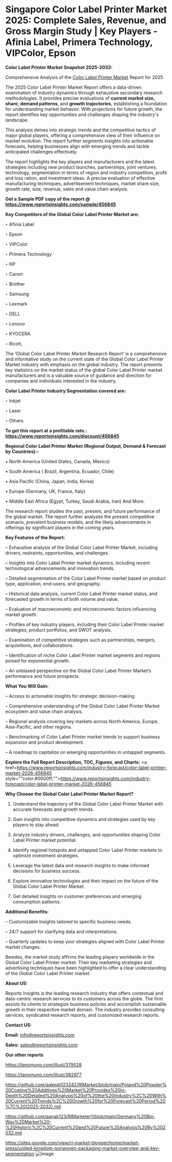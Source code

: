 # Singapore Color Label Printer Market 2025: Complete Sales, Revenue, and Gross Margin Study | Key Players - Afinia Label, Primera Technology, VIPColor, Epson

<strong>Color Label Printer Market Snapshot 2025-2033:</strong>

Comprehensive Analysis of the <a href=https://www.reportsinsights.com/sample/456845>Color Label Printer Market</a> Report for 2025

The 2025 Color Label Printer Market Report offers a data-driven examination of industry dynamics through exhaustive secondary research methodologies. It provides precise evaluations of <strong>current market size, share, demand patterns</strong>, and <strong>growth trajectories</strong>, establishing a foundation for understanding market behavior. With projections for future growth, the report identifies key opportunities and challenges shaping the industry's landscape.

This analysis delves into strategic trends and the competitive tactics of major global players, offering a comprehensive view of their influence on market evolution. The report further segments insights into actionable forecasts, helping businesses align with emerging trends and tackle anticipated challenges effectively.

The report highlights the key players and manufacturers and the latest strategies including new product launches, partnerships, joint ventures, technology, segmentation in terms of region and industry competition, profit and loss ration, and investment ideas. A precise evaluation of effective manufacturing techniques, advertisement techniques, market share size, growth rate, size, revenue, sales and value chain analysis.

<strong>Get a Sample PDF copy of the report @ <a href=https://www.reportsinsights.com/sample/456845 style=color:#0000ff;>https://www.reportsinsights.com/sample/456845</a></strong>

<strong>Key Competitors of the Global Color Label Printer Market are:</strong>

‣ Afinia Label

‣ Epson

‣ VIPColor

‣ Primera Technology

‣ HP

‣ Canon

‣ Brother

‣ Samsung

‣ Lexmark

‣ DELL

‣ Lenovo

‣ KYOCERA

‣ Ricoh,

The ‘Global Color Label Printer Market Research Report’ is a comprehensive and informative study on the current state of the Global Color Label Printer Market industry with emphasis on the global industry. The report presents key statistics on the market status of the global Color Label Printer market manufacturers and is a valuable source of guidance and direction for companies and individuals interested in the industry.

<strong>Color Label Printer Industry Segmentation covered are:</strong>

‣ Inkjet

‣ Laser

‣ Others

<strong>To get this report at a profitable rate.: <a href=https://www.reportsinsights.com/discount/456845 style=color:#0000ff;>https://www.reportsinsights.com/discount/456845</a></strong>

<strong>Regional Color Label Printer Market (Regional Output, Demand &amp; Forecast by Countries):-</strong>

• North America (United States, Canada, Mexico)

• South America ( Brazil, Argentina, Ecuador, Chile)

• Asia Pacific (China, Japan, India, Korea)

• Europe (Germany, UK, France, Italy)

• Middle East Africa (Egypt, Turkey, Saudi Arabia, Iran) And More.

The research report studies the past, present, and future performance of the global market. The report further analyzes the present competitive scenario, prevalent business models, and the likely advancements in offerings by significant players in the coming years.

<strong>Key Features of the Report:</strong>

– Exhaustive analysis of the Global Color Label Printer Market, including drivers, restraints, opportunities, and challenges.

– Insights into Color Label Printer market dynamics, including recent technological advancements and innovation trends.

– Detailed segmentation of the Color Label Printer market based on product type, application, end-users, and geography.

– Historical data analysis, current Color Label Printer market status, and forecasted growth in terms of both volume and value.

– Evaluation of macroeconomic and microeconomic factors influencing market growth.

– Profiles of key industry players, including their Color Label Printer market strategies, product portfolios, and SWOT analysis.

– Examination of competitive strategies such as partnerships, mergers, acquisitions, and collaborations.

– Identification of niche Color Label Printer market segments and regions poised for exponential growth.

– An unbiased perspective on the Global Color Label Printer Market’s performance and future prospects.

<strong>What You Will Gain:</strong>

– Access to actionable insights for strategic decision-making.

– Comprehensive understanding of the Global Color Label Printer Market ecosystem and value chain analysis.

– Regional analysis covering key markets across North America, Europe, Asia-Pacific, and other regions.

– Benchmarking of Color Label Printer market trends to support business expansion and product development.

– A roadmap to capitalize on emerging opportunities in untapped segments.

<strong>Explore the Full Report Description, TOC, Figures, and Charts:</strong>
<a href=https://www.reportsinsights.com/industry-forecast/color-label-printer-market-2026-456845 style=""color:#0000ff;"">https://www.reportsinsights.com/industry-forecast/color-label-printer-market-2026-456845</a>

<strong>Why Choose the Global Color Label Printer Market Report?</strong>

1. Understand the trajectory of the Global Color Label Printer Market with accurate forecasts and growth trends.

2. Gain insights into competitive dynamics and strategies used by key players to stay ahead.

3. Analyze industry drivers, challenges, and opportunities shaping Color Label Printer market potential.

4. Identify regional hotspots and untapped Color Label Printer markets to optimize investment strategies.

5. Leverage the latest data and research insights to make informed decisions for business success.

6. Explore innovative technologies and their impact on the future of the Global Color Label Printer Market.

7. Get detailed insights on customer preferences and emerging consumption patterns.

<strong>Additional Benefits:</strong>

– Customizable insights tailored to specific business needs.

– 24/7 support for clarifying data and interpretations.

– Quarterly updates to keep your strategies aligned with Color Label Printer market changes.

Besides, the market study affirms the leading players worldwide in the Global Color Label Printer market. Their key marketing strategies and advertising techniques have been highlighted to offer a clear understanding of the Global Color Label Printer market.

<strong><strong>About US</strong>:</strong>

Reports Insights is the leading research industry that offers contextual and data-centric research services to its customers across the globe. The firm assists its clients to strategize business policies and accomplish sustainable growth in their respective market domain. The industry provides consulting services, syndicated research reports, and customized research reports.

<strong>Contact US:</strong>

<p class=><b>Email:</b> <a href=mailto:info@reportsinsights.com>info@reportsinsights.com</a></p>
<p class=><b>Sales:</b> <a href=mailto:sales@reportsinsights.com>sales@reportsinsights.com</a></p>

<strong>Our other reports</strong>

<a href=https://tanomuno.com/illust/379528>https://tanomuno.com/illust/379528</a>

<a href=https://tanomuno.com/illust/382977>https://tanomuno.com/illust/382977</a>

<a href=https://github.com/aakesh123242/RIMarket/blob/main/Poland%20Powder%20Coating%20Additives%20Market%20Provides%20In-Depth%20Detailed%20Analysis%20of%20the%20Industry%2C%20With%20Current%20Trends%2C%20Growth%20for%20Forecast%20Period%20%7C%20(2025-2032).md>https://github.com/aakesh123242/RIMarket/blob/main/Poland%20Powder%20Coating%20Additives%20Market%20Provides%20In-Depth%20Detailed%20Analysis%20of%20the%20Industry%2C%20With%20Current%20Trends%2C%20Growth%20for%20Forecast%20Period%20%7C%20(2025-2032).md</a>

<a href=https://github.com/aanak123/RIMarketer1/blob/main/Germany%20Bio-Wax%20Market%20-%20Historic%2C%20Current%20and%20Future%20Analysis%20By%202032.md>https://github.com/aanak123/RIMarketer1/blob/main/Germany%20Bio-Wax%20Market%20-%20Historic%2C%20Current%20and%20Future%20Analysis%20By%202032.md</a>

<a href=https://sites.google.com/view/ri-market-blogger/home/market-press/united-kingdom-nonwoven-packaging-market-overview-and-key-segmentation>https://sites.google.com/view/ri-market-blogger/home/market-press/united-kingdom-nonwoven-packaging-market-overview-and-key-segmentation</a>
![image](https://github.com/user-attachments/assets/f5b4ea2b-91f8-4759-803a-e75c47297dce)
